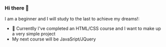 ### Hi there 👋

I am a beginner and I will study to the last to achieve my dreams!:

- 🌱 Сurrentlly I've completed an HTML/CSS course and I want to make up a very simple project
-  My next course will be JavaSript/JQuery
